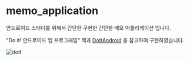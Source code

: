 # memo_application

안드로이드 스터디를 위해서 간단한 구현한 간단한 메모 어플리케이션 입니다.

"Do it! 안드로이드 앱 프로그래밍" 책과 [DoItAndroid](https://github.com/mike-jung/DoItAndroid) 을 참고하여 구현하였습니다.

![doit](http://image.yes24.com/goods/87609520/400x300)